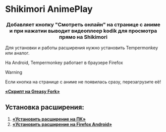# Shikimori AnimePlay

<h3 align="center">Добавляет кнопку "Смотреть онлайн" на странице с аниме и при нажатии выводит видеоплеер kodik для просмотра прямо на Shikimori</h3>


Для установки и работы расширения нужно установить Tempermonkey или аналог.

На Android, Tempermonkey работает в браузере Firefox
> [!WARNING]
> Если кнопка на странице с аниме не появилась сразу, перезагрузите её!

**[«Скрипт на Greasy Fork»](https://greasyfork.org/en/scripts/520609-sap-shikimori-animeplay)**

## Установка расширения:
1. **[«Установить расширение на ПК»](https://update.greasyfork.org/scripts/520609/%5BSAP%5D%20Shikimori%20AnimePlay.user.js)**
2. **[«Установить расширение на Firefox Android»](https://raw.githubusercontent.com/xray108/Shikimori-AnimePlay/main/js/sap_for_phone.js)**
